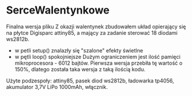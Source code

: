 # SerceWalentynkowe

Finalna wersja pliku
Z okazji walentynek zbudowałem układ opierający się na płytce Digisparc attiny85, a mający za zadanie sterować 18 diodami ws2812b.
- w petli setup() znalazły się "szalone" efekty świetlne
- w pętli loop() spokojniejsze
Dużym ograniczeniem jest ilość pamięci mikroprocesora - 6012 bajtów. Pierwsza wersja przebiła tę wartość o 150%, dlatego została taka wersja z taką ilością kodu.

Użyte podzespoły: attiny85, pasek diod ws2812b, ładowarka tp4056, akumulator 3,7V LiPo 1000mAh, włącznik.
